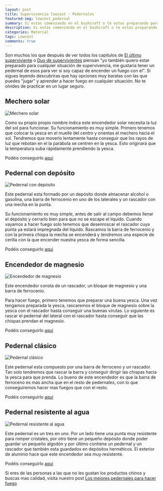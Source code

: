 ```yaml
---
layout: post
title: Supervivencia lowcost - Pedernales
featured-img: lowcost_pedernal
summary: Si estas comenzando en el bushcraft o te estas preparando para la supervivencia y no quieres gastar mucho dinero en material, este es tu sitio. En este post te traemos distintos pedernales a muy buen precio.
description: Si estas comenzando en el bushcraft o te estas preparando para la supervivencia y no quieres gastar mucho dinero en material, este es tu sitio. En este post te traemos distintos pedernales a muy buen precio.
categories: Material
tags: Lowcost
comments: true
---
```


<p>
 Son muchos los que después  de ver todos los capitulos de <a href="http://www.dmax.marca.com/series/supervivencia/el-ultimo-superviviente">El último superviviente</a> o <a href="https://es.dplay.com/dmax/duo-de-superviventes/">Duo de supervivientes</a> piensan "yo también quiero estar preparado para cualquier situación de supervivencia, me gustaría tener un pedernal de esos para ver si soy capaz de encender un fuego con el". Si sigues leyendo descubriras que hay opciones muy baratas con las que puedes "jugar" y aprender a hacer fuego en cualquier situación. No te olvides de practicar en un lugar seguro.
</p>


<h2>Mechero solar</h2>

<img src="https://ae01.alicdn.com/kf/HTB1bNvZSFXXXXbUXXXXq6xXFXXXs/Camping-senderismo-supervivencia-al-aire-libre-solar-Spark-viento-Fire-Starter-emergencia-fuego-encendido.jpg" class="product-img" alt="Mechero solar">

<p>Como su propio propio nombre indica este encendedor solar necesita la luz del sol para funcionar. Su funcionamiento es muy simple. Primero tenemos que colocar la yesca en el muelle del centro y orientas el mechero hacia el sol. Tendremos que moverlo lentamente hasta conseguir que los rayos de luz que rebotan en el la parábola se centren en la yesca. Esto  originará que la temperatura suba rápidamente prendiendo la yesca.</p>

<p>
Podéis conseguirlo <a href="http://s.click.aliexpress.com/e/LjRyoeG" target="_parent">aquí</a>
</p>

<h2>Pedernal con depósito</h2>

<img src="https://ae01.alicdn.com/kf/HTB166O2JXXXXXajXXXXq6xXFXXXK/Arrancador-de-fuego-del-pedernal-partidos-port-til-en-forma-de-botella-herramienta-de-supervivencia-Kit.jpg" class="product-img" alt="Pedernal con depósito">

<p>Este pedernal esta formado por un depósito donde almacenar alcohol o gasolina, una barra de ferrocenio en uno de los laterales y un rascador con una mecha en la punta.</p>
<p> Su funcionamiento es muy simple, antes de salir al campo debemos llenar el depósito y cerrarlo bien para que no se escape el líquido. Cuando vayamos a hacer fuego solo tenemos que desenroscar el rascador cuya punta ya estará impregnada del líquido. Rascamos la barra de ferrocenio y con la primera chispa la mecha se encenderá y tendremos una especie de cerilla con la que encender nuestra yesca de forma sencilla.</p>

<p>Podéis conseguirlo <a href="http://s.click.aliexpress.com/e/clNcRZ3i" target="_parent">aquí</a></p>


<h2>Encendedor de magnesio</h2>

<img src="https://gloimg.gbtcdn.com/soa/gb/pdm-product-pic/Electronic/2018/07/18/source-img/20180718111957_46900.jpg" class="product-img" alt="Encendedor de magnesio">

<p>Este encendedor consta de un rascador, un bloque de magnesio y una barra de ferrocenio.</p>
<p>Para hacer fuego, primero tenemos que preparar una buena yesca. Una vez tengamos preparada la yesca, rascaremos el bloque de magnesio sobre la yesca con el rascador hasta conseguir una buenas virutas. Lo siguiente es rascar el pedernal del lateral con el rascador hasta conseguir que las chispas prendan el magnesio.</p>

<p>Podéis conseguirlo <a href="https://www.gearbest.com/fire-starter/pp_009647784778.html?wid=1433363&lkid=15764114" target="_parent">aquí</a> </p>



<h2>Pedernal clásico</h2>

<img src="https://gloimg.gbtcdn.com/soa/gb/pdm-provider-img/straight-product-img/20180621/T019814/T0198140185/goods-img/1529528975157553870.jpg" class="product-img" alt="Pedernal clásico">

<p>Este pedernal esta compuesto por una barra de ferroceno y un rascador. Tan solo tendremos que rascar la barra y conseguir dirigir las chispas hacia la yesca para que prenda. Lo bueno de este encendedor es que la barra de ferroceno es mas ancha que en el resto de pedernales, con lo que conseguiremos hacer mas fuegos que con el resto.</p>

<p>Podéis conseguirlo <a href="https://www.gearbest.com/other-camping-gadgets/pp_009231504445.html?wid=1433363&lkid=15747017" target="_parent">aquí</a></p>


<h2>Pedernal resistente al agua</h2>

<img src="https://gloimg.gbtcdn.com/gb/pdm-product-pic/Electronic/2016/06/23/source-img/20160623113200_41077.jpg" class="product-img" alt="Pedernal resistente al agua">

<p>Este pedernal es un tres en uno. Por un lado tiene una punta muy resistente para romper cristales, por otro tiene un pequeño depósito donde poder guardar un pequeño algodón y por último contiene  un pedernal y un rascador que también esta guardados en depósitos herméticos. El exterior de aluminio  hace que este encendedor sea muy resistente.</p>

<p>Podéis conseguirlo <a href="https://www.gearbest.com/fire-starter/pp_255623.html?wid=1433363&lkid=17557285" target="_parent">aquí</a>

<p>Si eres de las personas a las que no les gustan los productos chinos y buscas mas calidad, visita nuestro post <a href="https://www.gearbest.com/other-camping-gadgets/pp_009231504445.html?wid=1433363&lkid=15747017" target="_parent">Los mejores pedernales para hacer fuego</a></p>